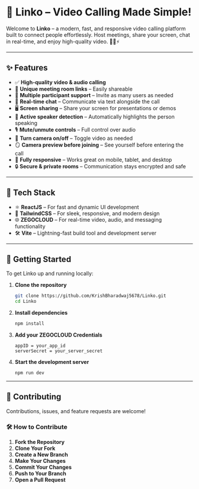 # 👥 Linko – Video Calling Made Simple!
   
Welcome to **Linko** – a modern, fast, and responsive video calling platform built to connect people effortlessly. Host meetings, share your screen, chat in real-time, and enjoy high-quality video. 🧑‍💻⚡

---

## ✨ Features

- ✅ **High-quality video & audio calling**
- 🔗 **Unique meeting room links** – Easily shareable
- 👥 **Multiple participant support** – Invite as many users as needed
- 💬 **Real-time chat** – Communicate via text alongside the call
- 🖥️ **Screen sharing** – Share your screen for presentations or demos
- 🧏 **Active speaker detection** – Automatically highlights the person speaking
- 🎙️ **Mute/unmute controls** – Full control over audio
- 🎥 **Turn camera on/off** – Toggle video as needed
- 🪞 **Camera preview before joining** – See yourself before entering the call
- 📱 **Fully responsive** – Works great on mobile, tablet, and desktop
- 🔒 **Secure & private rooms** – Communication stays encrypted and safe

---

## 🔧 Tech Stack

- ⚛️ **ReactJS** – For fast and dynamic UI development
- 🎨 **TailwindCSS** – For sleek, responsive, and modern design
- 🌐 **ZEGOCLOUD** – For real-time video, audio, and messaging functionality
- 🛠️ **Vite** – Lightning-fast build tool and development server

---

## 🚀 Getting Started

To get Linko up and running locally:

1. **Clone the repository**
   ```bash
   git clone https://github.com/KrishBharadwaj5678/Linko.git
   cd Linko
   ```

2. **Install dependencies**
   ```bash
   npm install
   ```

3. **Add your ZEGOCLOUD Credentials**

   ```
   appID = your_app_id
   serverSecret = your_server_secret
   ```

4. **Start the development server**
   ```bash
   npm run dev
   ```

---

## 🤝 Contributing

Contributions, issues, and feature requests are welcome!  

### 🛠️ How to Contribute

1. **Fork the Repository**
2. **Clone Your Fork**
3. **Create a New Branch**
4. **Make Your Changes**
5. **Commit Your Changes**
6. **Push to Your Branch**
7. **Open a Pull Request**
